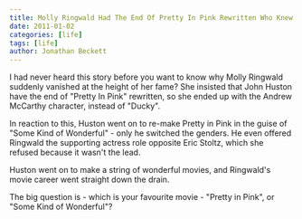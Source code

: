```yaml
---
title: Molly Ringwald Had The End Of Pretty In Pink Rewritten Who Knew
date: 2011-01-02
categories: [life]
tags: [life]
author: Jonathan Beckett
---
```


I had never heard this story before you want to know why Molly Ringwald suddenly vanished at the height of her fame? She insisted that John Huston have the end of "Pretty In Pink" rewritten, so she ended up with the Andrew McCarthy character, instead of "Ducky".

In reaction to this, Huston went on to re-make Pretty in Pink in the guise of "Some Kind of Wonderful" - only he switched the genders. He even offered Ringwald the supporting actress role opposite Eric Stoltz, which she refused because it wasn't the lead.

Huston went on to make a string of wonderful movies, and Ringwald's movie career went straight down the drain.

The big question is - which is your favourite movie - "Pretty in Pink", or "Some Kind of Wonderful"?